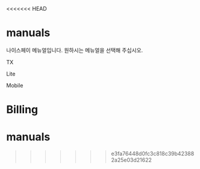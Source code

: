 <<<<<<< HEAD
# manuals

나이스페이 메뉴얼입니다.
원하시는 메뉴얼을 선택해 주십시오.

TX

Lite

Mobile

Billing
=======
# manuals 


>>>>>>> e3fa76448d0fc3c818c39b423882a25e03d21622
